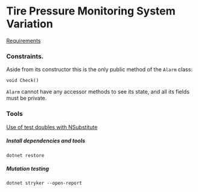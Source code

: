 # Tire Pressure Monitoring System Variation

[Requirements](https://gist.github.com/trikitrok/e0dccffff284511e736a53a59d853e31)

### Constraints.

Aside from its constructor this is the only public method of the `Alarm` class:

`void Check()`

`Alarm` cannot have any accessor methods to see its state, and all its fields must be private.

### Tools

[Use of test doubles with NSubstitute](https://gist.github.com/franreyes/575c81082ede41208784950d1a445cac)

##### Install dependencies and tools

`dotnet restore`

##### Mutation testing

`dotnet stryker --open-report`
